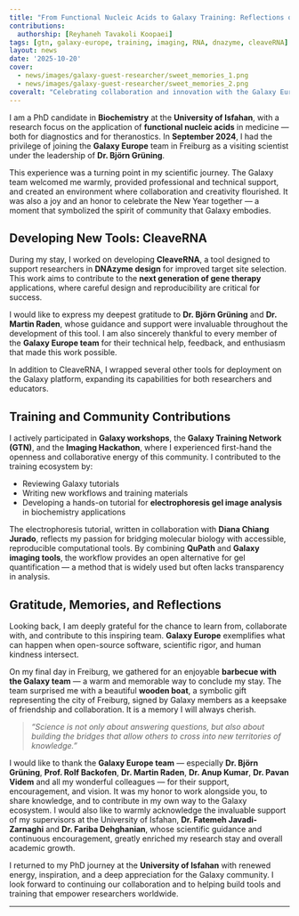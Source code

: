 ```yaml
---
title: "From Functional Nucleic Acids to Galaxy Training: Reflections on My Research Stay in Freiburg"
contributions:
  authorship: [Reyhaneh Tavakoli Koopaei]
tags: [gtn, galaxy-europe, training, imaging, RNA, dnazyme, cleaveRNA]
layout: news
date: '2025-10-20'
cover:
  - news/images/galaxy-guest-researcher/sweet_memories_1.png
  - news/images/galaxy-guest-researcher/sweet_memories_2.png
coveralt: "Celebrating collaboration and innovation with the Galaxy Europe team."
---
```


I am a PhD candidate in **Biochemistry** at the **University of Isfahan**, with a research focus on the application of **functional nucleic acids** in medicine — both for diagnostics and for theranostics.
In **September 2024**, I had the privilege of joining the **Galaxy Europe** team in Freiburg as a visiting scientist under the leadership of **Dr. Björn Grüning**.

This experience was a turning point in my scientific journey. The Galaxy team welcomed me warmly, provided professional and technical support, and created an environment where collaboration and creativity flourished. It was also a joy and an honor to celebrate the New Year together — a moment that symbolized the spirit of community that Galaxy embodies.

## Developing New Tools: CleaveRNA

During my stay, I worked on developing **CleaveRNA**, a tool designed to support researchers in **DNAzyme design** for improved target site selection. This work aims to contribute to the **next generation of gene therapy** applications, where careful design and reproducibility are critical for success.

I would like to express my deepest gratitude to **Dr. Björn Grüning** and **Dr. Martin Raden**, whose guidance and support were invaluable throughout the development of this tool. I am also sincerely thankful to every member of the **Galaxy Europe team** for their technical help, feedback, and enthusiasm that made this work possible.

In addition to CleaveRNA, I wrapped several other tools for deployment on the Galaxy platform, expanding its capabilities for both researchers and educators.

## Training and Community Contributions

I actively participated in **Galaxy workshops**, the **Galaxy Training Network (GTN)**, and the **Imaging Hackathon**, where I experienced first-hand the openness and collaborative energy of this community.
I contributed to the training ecosystem by:

- Reviewing Galaxy tutorials
- Writing new workflows and training materials
- Developing a hands-on tutorial for **electrophoresis gel image analysis** in biochemistry applications

The electrophoresis tutorial, written in collaboration with **Diana Chiang Jurado**, reflects my passion for bridging molecular biology with accessible, reproducible computational tools. By combining **QuPath** and **Galaxy imaging tools**, the workflow provides an open alternative for gel quantification — a method that is widely used but often lacks transparency in analysis.

## Gratitude, Memories, and Reflections

Looking back, I am deeply grateful for the chance to learn from, collaborate with, and contribute to this inspiring team. **Galaxy Europe** exemplifies what can happen when open-source software, scientific rigor, and human kindness intersect.

On my final day in Freiburg, we gathered for an enjoyable **barbecue with the Galaxy team** — a warm and memorable way to conclude my stay. The team surprised me with a beautiful **wooden boat**, a symbolic gift representing the city of Freiburg, signed by Galaxy members as a keepsake of friendship and collaboration. It is a memory I will always cherish.

> *“Science is not only about answering questions, but also about building the bridges that allow others to cross into new territories of knowledge.”*

I would like to thank the **Galaxy Europe team** — especially **Dr. Björn Grüning**, **Prof. Rolf Backofen**, **Dr. Martin Raden**, **Dr. Anup Kumar**, **Dr. Pavan Videm** and all my wonderful colleagues — for their support, encouragement, and vision. It was my honor to work alongside you, to share knowledge, and to contribute in my own way to the Galaxy ecosystem. I would also like to warmly acknowledge the invaluable support of my supervisors at the University of Isfahan, **Dr. Fatemeh Javadi-Zarnaghi** and **Dr. Fariba Dehghanian**, whose scientific guidance and continuous encouragement, greatly enriched my research stay and overall academic growth.

I returned to my PhD journey at the **University of Isfahan** with renewed energy, inspiration, and a deep appreciation for the Galaxy community. I look forward to continuing our collaboration and to helping build tools and training that empower researchers worldwide.

---

